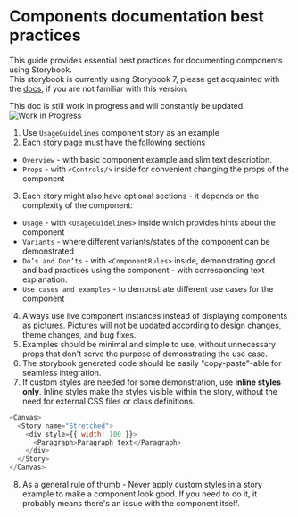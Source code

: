 # Components documentation best practices

This guide provides essential best practices for documenting components using Storybook.  
This storybook is currently using Storybook 7, please get acquainted with the [docs](https://storybook.js.org/blog/storybook-7-docs/), if you are not familiar with this version.

This doc is still work in progress and will constantly be updated.
![Work in Progress](https://img.shields.io/badge/status-WIP-orange.svg)

1. Use `UsageGuidelines` component story as an example
2. Each story page must have the following sections
- `Overview` - with basic component example and slim text description.
- `Props` - with `<Controls/>` inside for convenient changing the props of the component
3. Each story might also have optional sections - it depends on the complexity of the component:
- `Usage` - with `<UsageGuidelines>` inside which provides hints about the component
- `Variants` - where different variants/states of the component can be demonstrated
- `Do’s and Don’ts` - with `<ComponentRules>` inside, demonstrating good and bad practices using the component - with corresponding text explanation.
- `Use cases and examples` - to demonstrate different use cases for the component
4. Always use live component instances instead of displaying components as pictures. Pictures will not be updated according to design changes, theme changes, and bug fixes.
5. Examples should be minimal and simple to use, without unnecessary props that don't serve the purpose of demonstrating the use case.
6. The storybook generated code should be easily "copy-paste"-able for seamless integration.
7. If custom styles are needed for some demonstration, use **inline styles only**. Inline styles make the styles visible within the story, without the need for external CSS files or class definitions.

```js
<Canvas>
  <Story name="Stretched">
    <div style={{ width: 100 }}>
      <Paragraph>Paragraph text</Paragraph>
    </div>
  </Story>
</Canvas>
```

8. As a general rule of thumb - Never apply custom styles in a story example to make a component look good. If you need to do it, it probably means there's an issue with the component itself.
